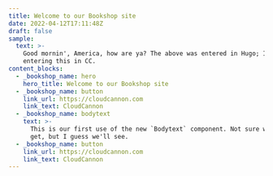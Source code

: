 ```yaml
---
title: Welcome to our Bookshop site
date: 2022-04-12T17:11:48Z
draft: false
sample:
  text: >-
    Good mornin', America, how are ya? The above was entered in Hugo; I'm
    entering this in CC.
content_blocks:
  - _bookshop_name: hero
    hero_title: Welcome to our Bookshop site
  - _bookshop_name: button
    link_url: https://cloudcannon.com
    link_text: CloudCannon
  - _bookshop_name: bodytext
    text: >-
      This is our first use of the new `Bodytext` component. Not sure what we'll
      get, but I guess we'll see.
  - _bookshop_name: button
    link_url: https://cloudcannon.com
    link_text: CloudCannon
---
```



